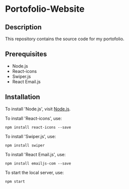 # Portofolio-Website

## Description
This repository contains the source code for my portofolio.

## Prerequisites
  - Node.js
  - React-icons
  - Swiper.js
  - React Email.js

## Installation
To install 'Node.js', visit [Node.js](https://nodejs.org/en/).

To install 'React-icons', use:
```
npm install react-icons --save
```

To install 'Swiper.js', use:
```
npm install swiper
```

To install 'React Email.js', use:
```
npm install emailjs-com --save
```

To start the local server, use:
```
npm start
```